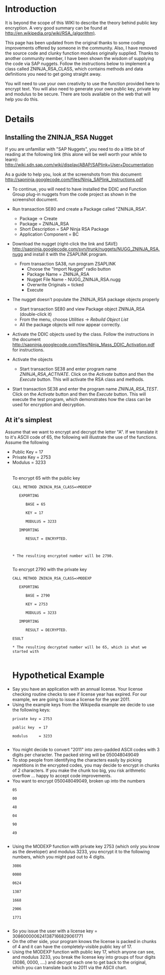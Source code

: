 # Introduction #

It is beyond the scope of this WIKI to describe the theory behind public key encryption.  A very good summary can be found at http://en.wikipedia.org/wiki/RSA_(algorithm).

This page has been updated from the original thanks to some coding improvements offered by someone in the community.  Also, I have removed the source code and clunky function modules originally supplied.  Thanks to another community member, I have been shown the wisdom of supplying the code via SAP nuggets.  Follow the instructions below to implement a class called ZNINJA\_RSA\_CLASS, which contains methods and data definitions you need to get going straight away.

You will need to use your own creativity to use the function provided here to encrypt text.  You will also need to generate your own public key, private key and modulus to be secure.  There are tools available on the web that will help you do this.


# Details #
## Installing the ZNINJA\_RSA Nugget ##
If you are unfamiliar with "SAP Nuggets", you need to do a little bit of reading at the following link (this alone will be well worth your while to learn): http://wiki.sdn.sap.com/wiki/display/ABAP/SAPlink+User+Documentation

As a guide to help you, look at the screenshots from this document: http://sapninja.googlecode.com/files/Ninja_SAPlink_Instructions.pdf

  * To continue, you will need to have installed the DDIC and Function Group plug-in nuggets from the code project as shown in the screenshot document.

  * Run transaction SE80 and create a Package called "ZNINJA\_RSA".
    * Package -> Create
    * Package = ZNINJA\_RSA
    * Short Description = SAP Ninja RSA Package
    * Application Component = BC

  * Download the nugget (right-click the link and SAVE) http://sapninja.googlecode.com/svn/trunk/nuggets/NUGG_ZNINJA_RSA.nugg and install it with the ZSAPLINK program.
    * From transaction SA38, run program ZSAPLINK
      * Choose the "Import Nugget" radio button
      * Package Name = ZNINJA\_RSA
      * Nugget File Name - NUGG\_ZNINJA\_RSA.nugg
      * Overwrite Originals = ticked
      * Execute

  * The nugget doesn't populate the ZNINJA\_RSA package objects properly
    * Start transaction SE80 and view Package object ZNINJA\_RSA (double-click it)
    * From the menu, choose _Utilities_ -> _Rebuild Object List_
    * All the package objects will now appear correctly.

  * Activate the DDIC objects used by the class.  Follow the instructions in the document http://sapninja.googlecode.com/files/Ninja_Mass_DDIC_Activation.pdf for instructions.

  * Activate the objects
    * Start transaction SE38 and enter program name _ZNINJA\_RSA\_ACTIVATE_.  Click on the _Activate_ button and then the _Execute_ button.  This will activate the RSA class and methods.

  * Start transaction SE38 and enter the program name _ZNINJA\_RSA\_TEST_.   Click on the _Activate_ button and then the _Execute_ button.  This will execute the test program, which demonstrates how the class can be used for encryption and decryption.

## At it's simplest ##
Assume that we want to encrypt and decrypt the letter "A".  If we translate it to it's ASCII code of 65, the following will illustrate the use of the functions.<br>
Assume the following<br>
<ul><li>Public Key = 17<br>
</li><li>Private Key = 2753<br>
</li><li>Modulus = 3233<br>
<br><br>
To encrypt 65 with the public key<br>
<pre><code>CALL METHOD ZNINJA_RSA_CLASS=&gt;MODEXP<br>
   EXPORTING<br>
      BASE = 65<br>
      KEY = 17<br>
      MODULUS = 3233<br>
   IMPORTING<br>
      RESULT = ENCRYPTED.<br>
<br>
* The resulting encrypted number will be 2790.<br>
</code></pre>
To encrypt 2790 with the private key<br>
<pre><code>CALL METHOD ZNINJA_RSA_CLASS=&gt;MODEXP<br>
   EXPORTING<br>
      BASE = 2790<br>
      KEY = 2753<br>
      MODULUS = 3233<br>
   IMPORTING<br>
      RESULT = DECRYPTED.<br>
ESULT<br>
* The resulting decrypted number will be 65, which is what we started with<br>
</code></pre>
<h1>Hypothetical Example</h1>
</li><li>Say you have an application with an annual license.  Your license checking routine checks to see if license year has expired.  For our example, we are going to issue a license for the year 2011.<br>
</li><li>Using the example keys from the Wikipedia example we decide to use the following keys:<br>
<pre><code>private key = 2753<br>
public key  = 17<br>
modulus     = 3233<br>
</code></pre>
</li><li>You might decide to convert "2011" into zero-padded ASCII codes with 3 digits per character.  The packed string will be 050048049049<br>
</li><li>To stop people from identifying the characters easily by picking repetitions in the encrypted codes, you may decide to encrypt in chunks of 2 characters.  If you make the chunk too big, you risk arithmetic overflow ... happy to accept code improvements.<br>
</li><li>You want to encrypt 050048049049, broken up into the numbers<br>
<pre><code>05<br>
00<br>
48<br>
04<br>
90<br>
49<br>
</code></pre>
</li><li>Using the MODEXP function with private key 2753 (which only you know as the developer) and modulus 3233, you encrypt it to the following numbers, which you might pad out to 4 digits.<br>
<pre><code>3086<br>
0000<br>
0624<br>
1387<br>
1668<br>
2906<br>
1771<br>
</code></pre>
</li><li>So you issue the user with a license key = 3086000006241387166829061771<br>
</li><li>On the other side, your program knows the license is packed in chunks of 4 and it can have the completely-visible public key of 17.<br>
</li><li>Using the MODEXP function with public key 17, which anyone can see, and modulus 3233, you break the license key into groups of four digits (3086, 0000,  ....) and decrypt each one to get back to the original, which you can translate back to 2011 via the ASCII chart.